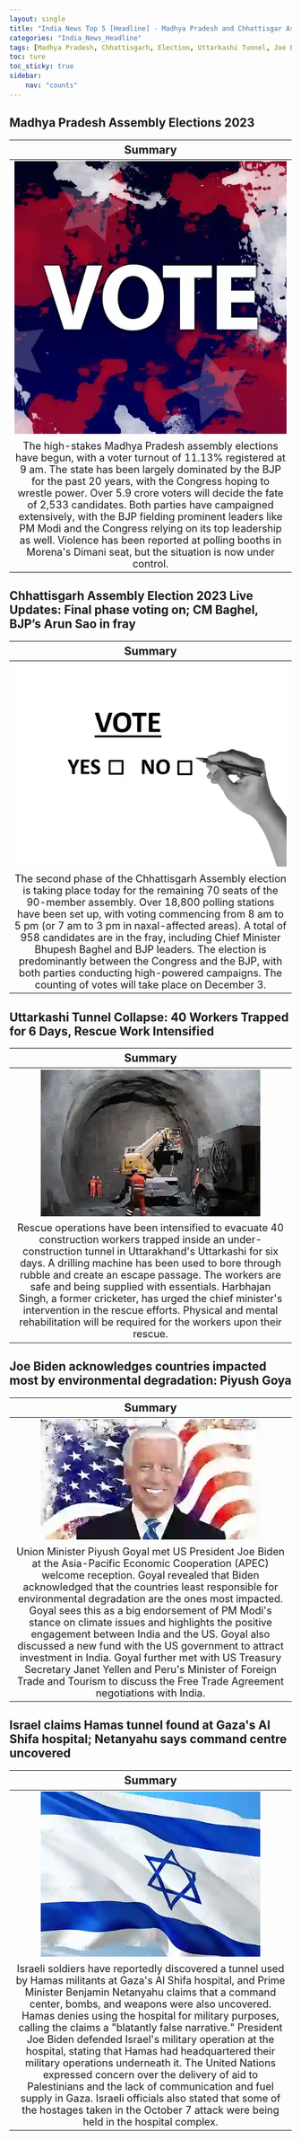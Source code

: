 ```yaml
---
layout: single
title: "India News Top 5 [Headline] - Madhya Pradesh and Chhattisgar Assembly Elections 2023, Uttarkashi Tunnel Collapse"
categories: "India_News_Headline"
tags: [Madhya Pradesh, Chhattisgarh, Election, Uttarkashi Tunnel, Joe Biden, Israel, Hamas]
toc: ture
toc_sticky: true
sidebar:
    nav: "counts"
---
```


<style>
table th:first-of-type {
    width: 100%;
    font-size: 20px;
}
table td:nth-of-type(1) {
    width: 100%;
    font-size: 18px;
}
</style>

## Madhya Pradesh Assembly Elections 2023

Summary | 
:---:|
![](/assets/images/2023-11-17-India_News_Headline_231117_1-1.webp) |
The high-stakes Madhya Pradesh assembly elections have begun, with a voter turnout of 11.13% registered at 9 am. The state has been largely dominated by the BJP for the past 20 years, with the Congress hoping to wrestle power. Over 5.9 crore voters will decide the fate of 2,533 candidates. Both parties have campaigned extensively, with the BJP fielding prominent leaders like PM Modi and the Congress relying on its top leadership as well. Violence has been reported at polling booths in Morena's Dimani seat, but the situation is now under control. |

## Chhattisgarh Assembly Election 2023 Live Updates: Final phase voting on; CM Baghel, BJP’s Arun Sao in fray

Summary | 
:---:|
![](/assets/images/2023-11-17-India_News_Headline_231117_1-2.webp) |
The second phase of the Chhattisgarh Assembly election is taking place today for the remaining 70 seats of the 90-member assembly. Over 18,800 polling stations have been set up, with voting commencing from 8 am to 5 pm (or 7 am to 3 pm in naxal-affected areas). A total of 958 candidates are in the fray, including Chief Minister Bhupesh Baghel and BJP leaders. The election is predominantly between the Congress and the BJP, with both parties conducting high-powered campaigns. The counting of votes will take place on December 3. |

## Uttarkashi Tunnel Collapse: 40 Workers Trapped for 6 Days, Rescue Work Intensified

Summary | 
:---:|
![](/assets/images/2023-11-17-India_News_Headline_231117_1-3.webp) |
Rescue operations have been intensified to evacuate 40 construction workers trapped inside an under-construction tunnel in Uttarakhand's Uttarkashi for six days. A drilling machine has been used to bore through rubble and create an escape passage. The workers are safe and being supplied with essentials. Harbhajan Singh, a former cricketer, has urged the chief minister's intervention in the rescue efforts. Physical and mental rehabilitation will be required for the workers upon their rescue. |

## Joe Biden acknowledges countries impacted most by environmental degradation: Piyush Goya

Summary | 
:---:|
![](/assets/images/2023-11-17-India_News_Headline_231117_1-4.webp) |
Union Minister Piyush Goyal met US President Joe Biden at the Asia-Pacific Economic Cooperation (APEC) welcome reception. Goyal revealed that Biden acknowledged that the countries least responsible for environmental degradation are the ones most impacted. Goyal sees this as a big endorsement of PM Modi's stance on climate issues and highlights the positive engagement between India and the US. Goyal also discussed a new fund with the US government to attract investment in India. Goyal further met with US Treasury Secretary Janet Yellen and Peru's Minister of Foreign Trade and Tourism to discuss the Free Trade Agreement negotiations with India.  |

## Israel claims Hamas tunnel found at Gaza's Al Shifa hospital; Netanyahu says command centre uncovered

Summary | 
:---:|
![](/assets/images/2023-11-17-India_News_Headline_231117_1-5.webp) |
Israeli soldiers have reportedly discovered a tunnel used by Hamas militants at Gaza's Al Shifa hospital, and Prime Minister Benjamin Netanyahu claims that a command center, bombs, and weapons were also uncovered. Hamas denies using the hospital for military purposes, calling the claims a "blatantly false narrative." President Joe Biden defended Israel's military operation at the hospital, stating that Hamas had headquartered their military operations underneath it. The United Nations expressed concern over the delivery of aid to Palestinians and the lack of communication and fuel supply in Gaza. Israeli officials also stated that some of the hostages taken in the October 7 attack were being held in the hospital complex. |